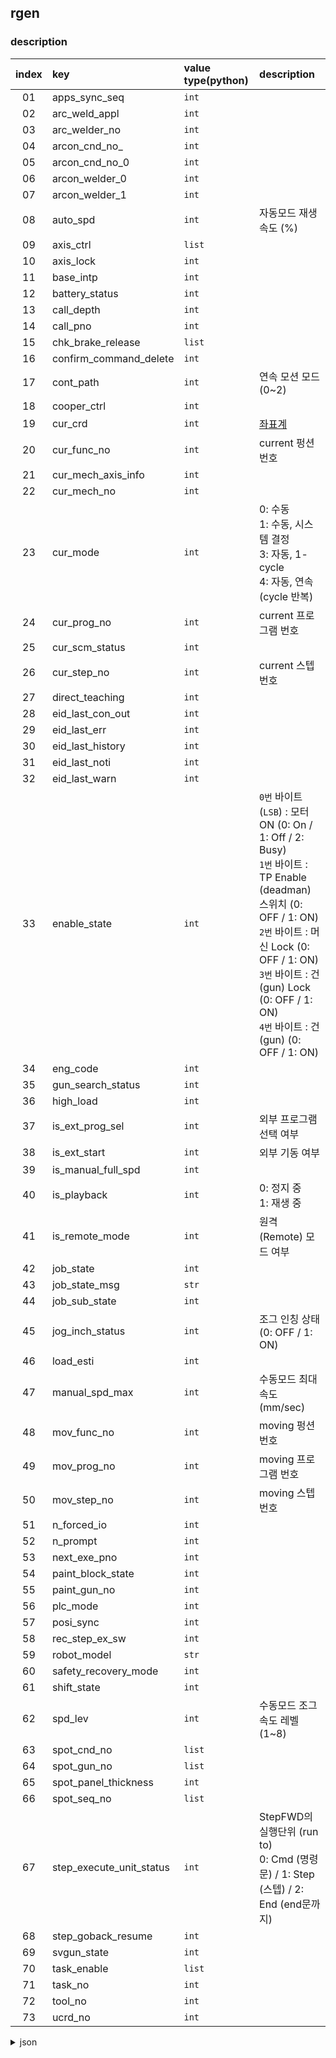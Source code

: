 ﻿## rgen
### description

|index|key|value type(python)|description|
|:---:|:---|:---|:---|
|01|apps_sync_seq|`int`||
|02|arc_weld_appl|`int`||
|03|arc_welder_no|`int`||
|04|arcon_cnd_no_|`int`|
|05|arcon_cnd_no_0|`int`||
|06|arcon_welder_0|`int`||
|07|arcon_welder_1|`int`||
|08|auto_spd|`int`|자동모드 재생 속도 (%)|
|09|axis_ctrl|`list`||
|10|axis_lock|`int`||
|11|base_intp|`int`||
|12|battery_status|`int`||
|13|call_depth|`int`||
|14|call_pno|`int`||
|15|chk_brake_release|`list`||
|16|confirm_command_delete|`int`||
|17|cont_path|`int`|연속 모션 모드 (0~2)|
|18|cooper_ctrl|`int`||
|19|cur_crd|`int`|[좌표계](./crdsys.md)|
|20|cur_func_no|`int`|current 펑션 번호|
|21|cur_mech_axis_info|`int`||
|22|cur_mech_no|`int`||
|23|cur_mode|`int`|0: 수동<br>1: 수동, 시스템 결정<br>3: 자동, 1-cycle<br>4: 자동, 연속 (cycle 반복)|
|24|cur_prog_no|`int`|current 프로그램 번호|
|25|cur_scm_status|`int`||
|26|cur_step_no|`int`|current 스텝 번호|
|27|direct_teaching|`int`||
|28|eid_last_con_out|`int`||
|29|eid_last_err|`int`||
|30|eid_last_history|`int`||
|31|eid_last_noti|`int`||
|32|eid_last_warn|`int`||
|33|enable_state|`int`|`0번` 바이트(`LSB`) : 모터 ON (0: On / 1: Off / 2: Busy) <br> `1번` 바이트 : TP Enable (deadman) 스위치 (0: OFF / 1: ON)<br>`2번` 바이트 : 머신 Lock (0: OFF / 1: ON)<br>`3번` 바이트 : 건(gun) Lock (0: OFF / 1: ON)<br>`4번` 바이트 : 건(gun) (0: OFF / 1: ON)|
|34|eng_code|`int`||
|35|gun_search_status|`int`||
|36|high_load|`int`||
|37|is_ext_prog_sel|`int`|외부 프로그램 선택 여부|
|38|is_ext_start|`int`|외부 기동 여부|
|39|is_manual_full_spd|`int`||
|40|is_playback|`int`|0: 정지 중<br>1: 재생 중|
|41|is_remote_mode|`int`|원격(Remote) 모드 여부|
|42|job_state|`int`||
|43|job_state_msg|`str`||
|44|job_sub_state|`int`||
|45|jog_inch_status|`int`|조그 인칭 상태 (0: OFF / 1: ON)
|46|load_esti|`int`||
|47|manual_spd_max|`int`|수동모드 최대 속도 (mm/sec)|
|48|mov_func_no|`int`|moving 펑션 번호|
|49|mov_prog_no|`int`|moving 프로그램 번호|
|50|mov_step_no|`int`|moving 스텝 번호|
|51|n_forced_io|`int`||
|52|n_prompt|`int`||
|53|next_exe_pno|`int`||
|54|paint_block_state|`int`||
|55|paint_gun_no|`int`||
|56|plc_mode|`int`||
|57|posi_sync|`int`||
|58|rec_step_ex_sw|`int`||
|59|robot_model|`str`||
|60|safety_recovery_mode|`int`||
|61|shift_state|`int`||
|62|spd_lev|`int`|수동모드 조그 속도 레벨 (1~8)|
|63|spot_cnd_no|`list`||
|64|spot_gun_no|`list`||
|65|spot_panel_thickness|`int`||
|66|spot_seq_no|`list`||
|67|step_execute_unit_status|`int`|StepFWD의 실행단위 (run to) <br> 0: Cmd (명령문) / 1: Step (스텝) / 2: End (end문까지)
|68|step_goback_resume|`int`||
|69|svgun_state|`int`||
|70|task_enable|`list`|
|71|task_no|`int`||
|72|tool_no|`int`||
|73|ucrd_no|`int`||




<details><summary>json</summary>

```json
{
    "_type": "JObject",
    "spot_cnd_no": [
        0,
        0,
        0,
        0
    ],
    "cont_path": 1,
    "eng_code": 0,
    "apps_sync_seq": 0,
    "call_pno": -1,
    "cur_mode": 0,
    "is_manual_full_spd": 0,
    "arc_welder_no": 0,
    "is_playback": 0,
    "high_load": 0,
    "spot_gun_no": [
        0,
        0,
        0,
        0
    ],
    "mov_func_no": 2,
    "is_ext_start": 0,
    "is_remote_mode": 0,
    "is_ext_prog_sel": 0,
    "enable_state": 256,
    "arc_weld_appl": 0,
    "manual_spd_max": 190,
    "n_forced_io": 0,
    "posi_sync": 0,
    "eid_last_err": 28203,
    "spd_lev": 1,
    "arcon_welder_0": 0,
    "eid_last_warn": -1,
    "arcon_cnd_no_0": 1,
    "eid_last_noti": 22750,
    "eid_last_history": 18009,
    "job_state": 0,
    "cur_func_no": 2,
    "eid_last_con_out": -1,
    "n_prompt": 0,
    "cur_prog_no": 7003,
    "cur_step_no": 0,
    "mov_prog_no": 7003,
    "task_enable": [
        1,
        0,
        0,
        0,
        0,
        0,
        0,
        0
    ],
    "mov_step_no": 0,
    "axis_lock": 0,
    "task_no": 0,
    "shift_state": 0,
    "call_depth": 0,
    "next_exe_pno": -1,
    "tool_no": 0,
    "auto_spd": 100,
    "job_sub_state": 0,
    "jog_inch_status": 0,
    "spot_seq_no": [
        0,
        0,
        0,
        0
    ],
    "step_execute_unit_status": 0,
    "robot_model": "HH020-03",
    "cur_mech_no": 0,
    "base_intp": 0,
    "cur_mech_axis_info": 63,
    "load_esti": 1,
    "cur_crd": 0,
    "spot_panel_thickness": 0.000000,
    "ucrd_no": 0,
    "gun_search_status": 0,
    "step_goback_resume": 0,
    "job_state_msg": "",
    "cooper_ctrl": 16128,
    "svgun_state": 0,
    "arcon_welder_1": -1,
    "arcon_cnd_no_-1": 1,
    "plc_mode": 1,
    "battery_status": 0,
    "axis_ctrl": [
        1,
        1,
        1,
        1,
        1,
        1,
        1,
        1,
        1,
        1,
        1,
        1,
        1,
        1,
        1,
        1,
        1,
        1,
        1,
        1,
        1,
        1,
        1,
        1,
        1,
        1,
        1,
        1,
        1,
        1,
        1,
        1
    ],
    "paint_gun_no": 0,
    "paint_block_state": 0,
    "confirm_command_delete": 1,
    "direct_teaching": 0,
    "safety_recovery_mode": 0,
    "rec_step_ex_sw": 0,
    "cur_scm_status": 0,
    "chk_brake_release": [
        1,
        1,
        1,
        1,
        1,
        1
    ]
}
```
</details>